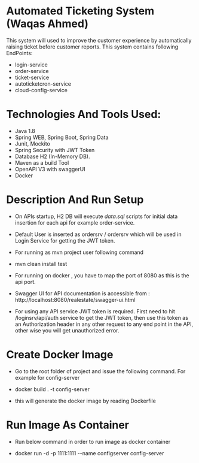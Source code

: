 # Automated Ticketing System (Waqas Ahmed)

This system will used to improve the customer experience by automatically raising ticket before customer reports. This system contains following EndPoints:
- login-service
- order-service 
- ticket-service 
- autoticketcron-service
- cloud-config-service

# Technologies And Tools Used:

* Java 1.8
* Spring WEB, Spring Boot, Spring Data
* Junit, Mockito
* Spring Security with JWT Token
* Database H2 (In-Memory DB).
* Maven as a build Tool
* OpenAPI V3 with swaggerUI 
* Docker

# Description And Run Setup

- On APIs startup, H2 DB will execute *data.sql* scripts for initial data insertion for each api for example order-service.
  
- Default User is inserted as ordersrv / ordersrv which will be used in Login Service for getting the JWT token.

- For running as mvn project user following command

- mvn clean install test
  
- For running on docker , you have to map the port of 8080 as this is the api port.
  
- Swagger UI for API documentation is accessible from : 
http://localhost:8080/realestate/swagger-ui.html
  
- For using any API service JWT token is required. First need to hit /loginsrv/api/auth service to get the JWT token, then use this token as an 
  Authorization header in any other request to any end point in the API, other wise you will get 
  unauthorized error.
  
# Create Docker Image

- Go to the root folder of project and issue the following command. For example for config-server

- docker build . -t config-server

- this will generate the docker image by reading Dockerfile

# Run Image As Container
  
- Run below command in order to run image as docker container

- docker run -d -p 1111:1111 --name configserver config-server
